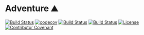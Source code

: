 # Adventure ⛰️

[![Build Status](https://github.com/hopeman15/adventure/actions/workflows/android.yml/badge.svg?event=push)](https://github.com/hopeman15/adventure/actions)
[![codecov](https://codecov.io/gh/hopeman15/adventure/graph/badge.svg?token=RI7YMCIC4Z)](https://codecov.io/gh/hopeman15/adventure)
[![Build Status](https://github.com/hopeman15/adventure/actions/workflows/ios.yml/badge.svg?event=push)](https://github.com/hopeman15/adventure/actions)
[![Build Status](https://github.com/hopeman15/adventure/actions/workflows/shared.yml/badge.svg?event=push)](https://github.com/hopeman15/adventure/actions)
[![License](https://img.shields.io/dub/l/vibe-d.svg)](LICENSE)
[![Contributor Covenant](https://img.shields.io/badge/Contributor%20Covenant-2.1-4baaaa.svg)](CODE_OF_CONDUCT.md)
